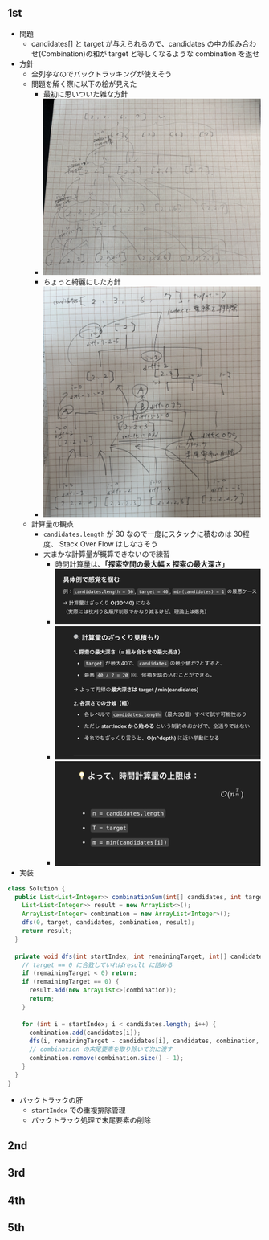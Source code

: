 ## 1st
- 問題
    - candidates[] と target が与えられるので、candidates の中の組み合わせ(Combination)の和が target と等しくなるような combination を返せ
- 方針
  - 全列挙なのでバックトラッキングが使えそう
  - 問題を解く際に以下の絵が見えた
    - 最初に思いついた雑な方針
    - ![img.png](img.png)
    - ちょっと綺麗にした方針
    - ![img_1.png](img_1.png)
  - 計算量の観点
    - `candidates.length` が 30 なので一度にスタックに積むのは 30程度、 Stack Over Flow はしなさそう
    - 大まかな計算量が概算できないので練習
      - 時間計算量は、**「探索空間の最大幅 × 探索の最大深さ」**
      - ![img_2.png](img_2.png)
      - ![img_4.png](img_4.png)
      - ![img_3.png](img_3.png)
- 実装
```java
class Solution {
  public List<List<Integer>> combinationSum(int[] candidates, int target) {
    List<List<Integer>> result = new ArrayList<>();
    ArrayList<Integer> combination = new ArrayList<Integer>();
    dfs(0, target, candidates, combination, result);
    return result;
  }

  private void dfs(int startIndex, int remainingTarget, int[] candidates, ArrayList<Integer> combination, List<List<Integer>> result) {
    // target == 0 に合致していればresult に詰める
    if (remainingTarget < 0) return;
    if (remainingTarget == 0) {
      result.add(new ArrayList<>(combination));
      return;
    }

    for (int i = startIndex; i < candidates.length; i++) {
      combination.add(candidates[i]);
      dfs(i, remainingTarget - candidates[i], candidates, combination, result);
      // combination の末尾要素を取り除いて次に渡す
      combination.remove(combination.size() - 1);
    }
  }
}
```
- バックトラックの肝
  - `startIndex` での重複排除管理
  - バックトラック処理で末尾要素の削除


## 2nd

## 3rd

## 4th

## 5th
